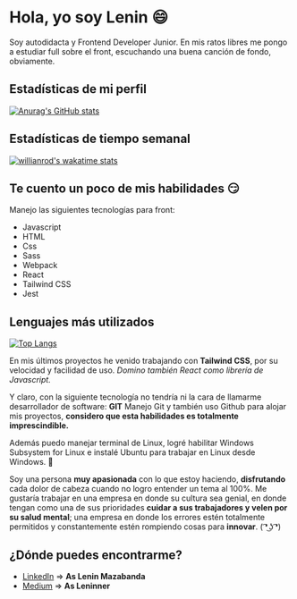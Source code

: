 # Hola, yo soy Lenin 😄

Soy autodidacta y Frontend Developer Junior. En mis ratos libres me pongo a estudiar full sobre el front, escuchando una buena canción de fondo, obviamente.

## Estadísticas de mi perfil

[![Anurag's GitHub stats](https://github-readme-stats.vercel.app/api?username=leninner&show_icons=true)](https://github.com/anuraghazra/github-readme-stats)

## Estadísticas de tiempo semanal

[![willianrod's wakatime stats](https://github-readme-stats.vercel.app/api/wakatime?username=leninner)](https://github.com/anuraghazra/github-readme-stats)

## Te cuento un poco de mis habilidades 😏

Manejo las siguientes tecnologías para front: 

- Javascript 
- HTML
- Css
- Sass
- Webpack
- React
- Tailwind CSS
- Jest

## Lenguajes más utilizados

[![Top Langs](https://github-readme-stats.vercel.app/api/top-langs/?username=leninner)](https://github.com/anuraghazra/github-readme-stats)

En mis últimos proyectos he venido trabajando con **Tailwind CSS**, por su velocidad y facilidad de uso. _Domino también React como librería de Javascript._

Y claro, con la siguiente tecnología no tendría ni la cara de llamarme desarrollador de software: **GIT**
Manejo Git y también uso Github para alojar mis proyectos, **considero que esta habilidades es totalmente imprescindible.**

Además puedo manejar terminal de Linux, logré habilitar Windows Subsystem for Linux e instalé Ubuntu para trabajar en Linux desde Windows. 🙈

Soy una persona **muy apasionada** con lo que estoy haciendo, **disfrutando** cada dolor de cabeza cuando no logro entender un tema al 100%. 
Me gustaría trabajar en una empresa en donde su cultura sea genial, en donde tengan como una de sus prioridades **cuidar a sus trabajadores y velen por su salud mental**; una empresa en donde los errores estén totalmente permitidos y constantemente estén rompiendo cosas para **innovar**. ( ͡❛ ͜ʖ ͡❛)
 
## ¿Dónde puedes encontrarme?

- [LinkedIn](https://www.linkedin.com/in/leninner/) => **As Lenin Mazabanda** 
- [Medium]( https://leninner.medium.com/) => **As Leninner**

<!---
Leninner/Leninner is a ✨ special ✨ repository because its `README.md` (this file) appears on your GitHub profile.
You can click the Preview link to take a look at your changes.
--->
